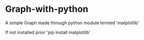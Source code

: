 # Graph-with-python

A simple Graph made through python module termed 'matplotlib'

If not installed prior 'pip install matplotlib'
